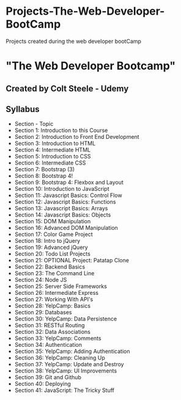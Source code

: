 # Projects-The-Web-Developer-BootCamp
Projects created during the web developer bootCamp

#   "The Web Developer Bootcamp"
##  Created by Colt Steele - Udemy

## Syllabus

- Section - Topic
- Section 1: Introduction to this Course
- Section 2: Introduction to Front End Development
- Section 3: Introduction to HTML
- Section 4: Intermediate HTML
- Section 5: Introduction to CSS
- Section 6: Intermediate CSS
- Section 7: Bootstrap (3)
- Section 8: Bootstrap 4!
- Section 9: Bootstrap 4: Flexbox and Layout
- Section 10: Introduction to JavaScript
- Section 11: Javascript Basics: Control Flow
- Section 12: Javascript Basics: Functions
- Section 13: Javascript Basics: Arrays
- Section 14: Javascript Basics: Objects
- Section 15: DOM Manipulation
- Section 16: Advanced DOM Manipulation
- Section 17: Color Game Project
- Section 18: Intro to jQuery
- Section 19: Advanced jQuery
- Section 20: Todo List Projects
- Section 21: OPTIONAL Project: Patatap Clone
- Section 22: Backend Basics
- Section 23: The Command Line
- Section 24: Node JS
- Section 25: Server Side Frameworks
- Section 26: Intermediate Express
- Section 27: Working With API's
- Section 28: YelpCamp: Basics
- Section 29: Databases
- Section 30: YelpCamp: Data Persistence
- Section 31: RESTful Routing
- Section 32: Data Associations
- Section 33: YelpCamp: Comments
- Section 34: Authentication
- Section 35: YelpCamp: Adding Authentication
- Section 36: YelpCamp: Cleaning Up
- Section 37: YelpCamp: Update and Destroy
- Section 38: YelpCamp: UI Improvements
- Section 39: Git and Github
- Section 40: Deploying
- Section 41: JavaScript: The Tricky Stuff


